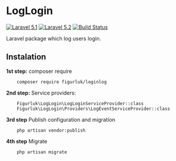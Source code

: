 # LogLogin

<p>
<a href="http://laravel.com"><img src="https://camo.githubusercontent.com/b39775ee51ff26f09a54df240ba8b013ceec340c/68747470733a2f2f696d672e736869656c64732e696f2f62616467652f4c61726176656c2d352e312d6f72616e67652e7376673f7374796c653d666c61742d737175617265" alt="Laravel 5.1" data-canonical-src="https://img.shields.io/badge/Laravel-5.1-orange.svg?style=flat-square" style="max-width:100%;"></a>
<a href="http://laravel.com"><img src="https://camo.githubusercontent.com/bc2eee937a689297a19a2db59b798c2b24b5321c/68747470733a2f2f696d672e736869656c64732e696f2f62616467652f4c61726176656c2d352e322d6f72616e67652e7376673f7374796c653d666c61742d737175617265" alt="Laravel 5.2" data-canonical-src="https://img.shields.io/badge/Laravel-5.2-orange.svg?style=flat-square" style="max-width:100%;"></a>
<a href="https://travis-ci.org/caffeinated/shinobi"><img src="https://camo.githubusercontent.com/c2dc9b50b8a4a79a15a11c620921521a4e86fb66/687474703a2f2f696d672e736869656c64732e696f2f7472617669732f6361666665696e617465642f7368696e6f62692f6d61737465722e7376673f7374796c653d666c61742d737175617265" alt="Build Status" data-canonical-src="http://img.shields.io/travis/caffeinated/shinobi/master.svg?style=flat-square" style="max-width:100%;"></a>
</p>

Laravel package which log users login.

## Instalation
**1st step:** composer require 

        composer require figurluk/loginlog

**2nd step:** Service providers:
                
        Figurluk\LogLogin\LogLoginServiceProvider::class
        Figurluk\LogLogin\Providers\LogEventServiceProvider::class
        
**3rd step** Publish configuration and migration

        php artisan vendor:publish

**4th step** Migrate

        php artisan migrate


